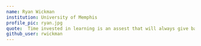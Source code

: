 ```yaml
---
name: Ryan Wickman
institution: University of Memphis
profile_pic: ryan.jpg 
quote:  Time invested in learning is an assest that will always give back high returns 
github_user: rwickman
---
```

